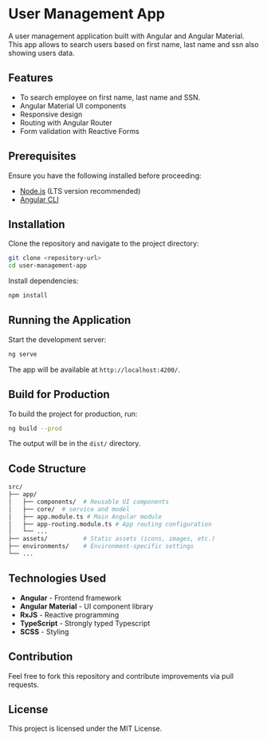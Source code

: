 # User Management App

A user management application built with Angular and Angular Material. This app allows to search users based on first name, last name and ssn also showing users data.

## Features

- To search employee on first name, last name and SSN.
- Angular Material UI components
- Responsive design
- Routing with Angular Router
- Form validation with Reactive Forms

## Prerequisites

Ensure you have the following installed before proceeding:

- [Node.js](https://nodejs.org/) (LTS version recommended)
- [Angular CLI](https://angular.io/cli)

## Installation

Clone the repository and navigate to the project directory:

```sh
git clone <repository-url>
cd user-management-app
```

Install dependencies:

```sh
npm install
```

## Running the Application

Start the development server:

```sh
ng serve
```

The app will be available at `http://localhost:4200/`.

## Build for Production

To build the project for production, run:

```sh
ng build --prod
```

The output will be in the `dist/` directory.

## Code Structure

```sh
src/
├── app/
│   ├── components/  # Reusable UI components
│   ├── core/  # service and model
│   ├── app.module.ts # Main Angular module
│   ├── app-routing.module.ts # App routing configuration
│   └── ...
├── assets/          # Static assets (icons, images, etc.)
├── environments/    # Environment-specific settings
└── ...
```

## Technologies Used

- **Angular** - Frontend framework
- **Angular Material** - UI component library
- **RxJS** - Reactive programming
- **TypeScript** - Strongly typed Typescript
- **SCSS** - Styling

## Contribution

Feel free to fork this repository and contribute improvements via pull requests.

## License

This project is licensed under the MIT License.

